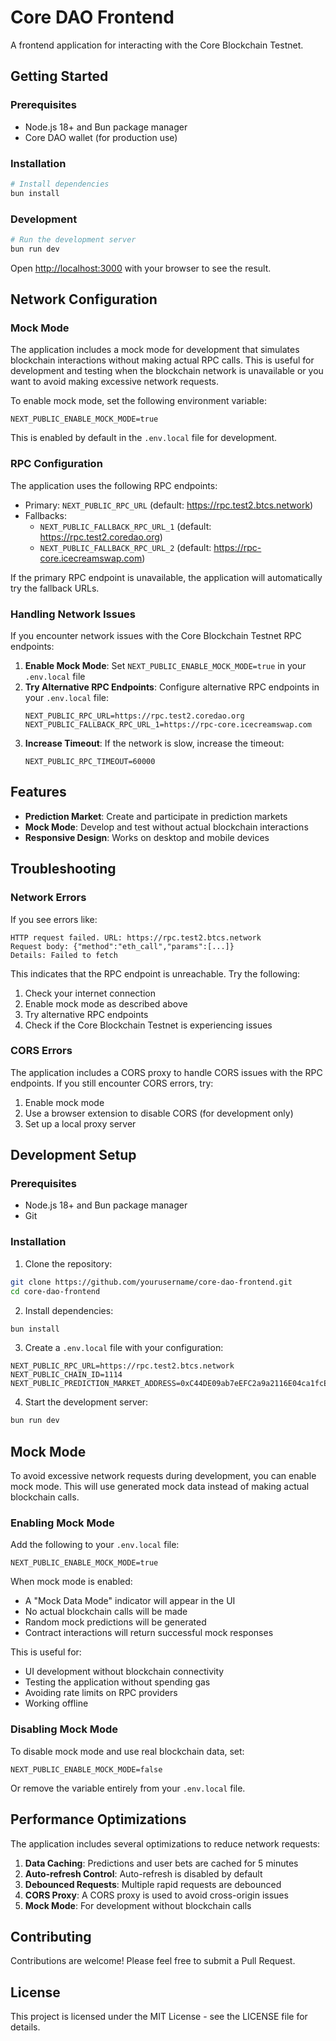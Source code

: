 # Core DAO Frontend

A frontend application for interacting with the Core Blockchain Testnet.

## Getting Started

### Prerequisites

- Node.js 18+ and Bun package manager
- Core DAO wallet (for production use)

### Installation

```bash
# Install dependencies
bun install
```

### Development

```bash
# Run the development server
bun run dev
```

Open [http://localhost:3000](http://localhost:3000) with your browser to see the result.

## Network Configuration

### Mock Mode

The application includes a mock mode for development that simulates blockchain interactions without making actual RPC calls. This is useful for development and testing when the blockchain network is unavailable or you want to avoid making excessive network requests.

To enable mock mode, set the following environment variable:

```
NEXT_PUBLIC_ENABLE_MOCK_MODE=true
```

This is enabled by default in the `.env.local` file for development.

### RPC Configuration

The application uses the following RPC endpoints:

- Primary: `NEXT_PUBLIC_RPC_URL` (default: https://rpc.test2.btcs.network)
- Fallbacks:
  - `NEXT_PUBLIC_FALLBACK_RPC_URL_1` (default: https://rpc.test2.coredao.org)
  - `NEXT_PUBLIC_FALLBACK_RPC_URL_2` (default: https://rpc-core.icecreamswap.com)

If the primary RPC endpoint is unavailable, the application will automatically try the fallback URLs.

### Handling Network Issues

If you encounter network issues with the Core Blockchain Testnet RPC endpoints:

1. **Enable Mock Mode**: Set `NEXT_PUBLIC_ENABLE_MOCK_MODE=true` in your `.env.local` file
2. **Try Alternative RPC Endpoints**: Configure alternative RPC endpoints in your `.env.local` file:
   ```
   NEXT_PUBLIC_RPC_URL=https://rpc.test2.coredao.org
   NEXT_PUBLIC_FALLBACK_RPC_URL_1=https://rpc-core.icecreamswap.com
   ```
3. **Increase Timeout**: If the network is slow, increase the timeout:
   ```
   NEXT_PUBLIC_RPC_TIMEOUT=60000
   ```

## Features

- **Prediction Market**: Create and participate in prediction markets
- **Mock Mode**: Develop and test without actual blockchain interactions
- **Responsive Design**: Works on desktop and mobile devices

## Troubleshooting

### Network Errors

If you see errors like:

```
HTTP request failed. URL: https://rpc.test2.btcs.network
Request body: {"method":"eth_call","params":[...]}
Details: Failed to fetch
```

This indicates that the RPC endpoint is unreachable. Try the following:

1. Check your internet connection
2. Enable mock mode as described above
3. Try alternative RPC endpoints
4. Check if the Core Blockchain Testnet is experiencing issues

### CORS Errors

The application includes a CORS proxy to handle CORS issues with the RPC endpoints. If you still encounter CORS errors, try:

1. Enable mock mode
2. Use a browser extension to disable CORS (for development only)
3. Set up a local proxy server

## Development Setup

### Prerequisites

- Node.js 18+ and Bun package manager
- Git

### Installation

1. Clone the repository:
```bash
git clone https://github.com/yourusername/core-dao-frontend.git
cd core-dao-frontend
```

2. Install dependencies:
```bash
bun install
```

3. Create a `.env.local` file with your configuration:
```
NEXT_PUBLIC_RPC_URL=https://rpc.test2.btcs.network
NEXT_PUBLIC_CHAIN_ID=1114
NEXT_PUBLIC_PREDICTION_MARKET_ADDRESS=0xC44DE09ab7eEFC2a9a2116E04ca1fcEc86F520fF
```

4. Start the development server:
```bash
bun run dev
```

## Mock Mode

To avoid excessive network requests during development, you can enable mock mode. This will use generated mock data instead of making actual blockchain calls.

### Enabling Mock Mode

Add the following to your `.env.local` file:

```
NEXT_PUBLIC_ENABLE_MOCK_MODE=true
```

When mock mode is enabled:
- A "Mock Data Mode" indicator will appear in the UI
- No actual blockchain calls will be made
- Random mock predictions will be generated
- Contract interactions will return successful mock responses

This is useful for:
- UI development without blockchain connectivity
- Testing the application without spending gas
- Avoiding rate limits on RPC providers
- Working offline

### Disabling Mock Mode

To disable mock mode and use real blockchain data, set:

```
NEXT_PUBLIC_ENABLE_MOCK_MODE=false
```

Or remove the variable entirely from your `.env.local` file.

## Performance Optimizations

The application includes several optimizations to reduce network requests:

1. **Data Caching**: Predictions and user bets are cached for 5 minutes
2. **Auto-refresh Control**: Auto-refresh is disabled by default
3. **Debounced Requests**: Multiple rapid requests are debounced
4. **CORS Proxy**: A CORS proxy is used to avoid cross-origin issues
5. **Mock Mode**: For development without blockchain calls

## Contributing

Contributions are welcome! Please feel free to submit a Pull Request.

## License

This project is licensed under the MIT License - see the LICENSE file for details.